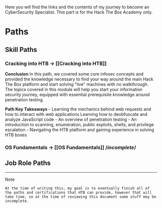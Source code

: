 Here you will find the links and the contents of my journey to become an CyberSecurity Specialist. This part is for the Hack The Box Academy only.

# Paths 
## Skill Paths 

### Cracking into HTB -> [[Cracking into HTB]]

**Conclusion**
	In this path, we covered some core infosec concepts and provided the knowledge necessary to find your way around the main Hack The Box platform and start solving "live" machines with no walkthrough. The topics covered in this module will help you start your information security journey, equipped with essential prerequisite knowledge around penetration testing.

**Path Key Takeaways**
	- Learning the mechanics behind web requests and how to interact with web applications Learning how to deobfuscate and analyze JavaScript code
	- An overview of penetration testing
	- An introduction to scanning, enumeration, public exploits, shells, and privilege escalation
	- Navigating the HTB platform and gaining experience in solving HTB boxes

### OS Fundamentals -> [[OS Fundamentals]] /***incomplete***/
## Job Role Paths 



---
>[!NOTE]
	At the time of writing this, my goal is to eventually finish all of the paths and certifications that HTB can provide, however that will take time, so at the time of reviewing this document some stuff may be incomplete.